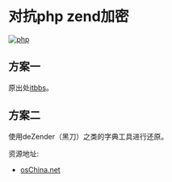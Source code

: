 # 对抗php zend加密

[![php](https://attachment.soulteary.com/common/sablog-post-headline/php.gif "php")](https://attachment.soulteary.com/common/sablog-post-headline/php.gif)

## 方案一

原出处[itbbs](http://community.itbbs.cn/thread/2606/)。

## 方案二

使用deZender（黑刀）之类的字典工具进行还原。

资源地址:

- [osChina.net](http://www.oschina.net/p/dezender)
